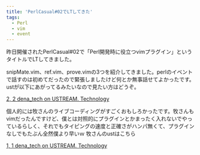 ```yaml
---
title: 'PerlCasual#02でLTしてきた'
tags: 
  - Perl
  - vim
  - event
---
```


昨日開催されたPerlCasual#02で「Perl開発時に役立つvimプラグイン」というタイトルでLTしてきました。

snipMate.vim、ref.vim、prove.vimの3つを紹介してきました。perlのイベントで話すのは初めてだったので緊張しましたけど何とか無事話せてよかったです。ustが以下にあがってるみたいなので見たい方はどうぞ。

[2, 2 dena_tech on USTREAM. Technology](http://www.ustream.tv/recorded/6336101)

個人的には牧さんのライブコーディングがすごくおもしろかったです。牧さんもvimだったんですけど、僕とは対照的にプラグインとかまったく入れないでやっているらしく、それでもタイピングの速度と正確さがハンパ無くて、プラグインなしでもたぶん全然僕より早いｗ 牧さんのustはこちら

[1, 1 dena_tech on USTREAM. Technology](http://www.ustream.tv/recorded/6335563)
